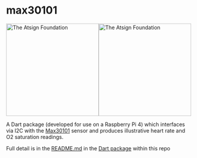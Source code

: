 # max30101

<a href="https://atsign.com#gh-light-mode-only"><img width=250px src="https://atsign.com/wp-content/uploads/2022/05/atsign-logo-horizontal-color2022.svg#gh-light-mode-only" alt="The Atsign Foundation"></a><a href="https://atsign.com#gh-dark-mode-only"><img width=250px src="https://atsign.com/wp-content/uploads/2023/08/atsign-logo-horizontal-reverse2022-Color.svg#gh-dark-mode-only" alt="The Atsign Foundation"></a>

A Dart package (developed for use on a Raspberry Pi 4) which interfaces via I2C with the
[Max30101](https://www.maximintegrated.com/en/products/interface/signal-integrity/MAX30101.html)
sensor and produces illustrative heart rate and O2 saturation readings.

Full detail is in the [README.md](max30101/README.md) in the
[Dart package](https://pub.dev/packages/max30101) within this repo